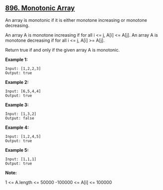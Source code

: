 ## [896. Monotonic Array](https://leetcode.com/problems/monotonic-array/)

An array is monotonic if it is either monotone increasing or monotone decreasing.

An array A is monotone increasing if for all i <= j, A[i] <= A[j]. An array A is monotone decreasing if for all i <= j, A[i] >= A[j].

Return true if and only if the given array A is monotonic.

**Example 1:**

```
Input: [1,2,2,3]
Output: true
```

**Example 2:**

```
Input: [6,5,4,4]
Output: true
```

**Example 3:**

```
Input: [1,3,2]
Output: false
```

**Example 4:**

```
Input: [1,2,4,5]
Output: true
```

**Example 5:**

```
Input: [1,1,1]
Output: true
```

**Note:**

1 <= A.length <= 50000
-100000 <= A[i] <= 100000
